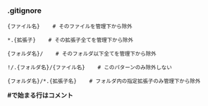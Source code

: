 ### .gitignore

```
{ファイル名}    # そのファイルを管理下から除外

*.{拡張子}    # その拡張子全てを管理下から除外

{フォルダ名}/    # そのフォルダ以下全てを管理下から除外

!/.{フォルダ名}/{ファイル名}    # このパターンのみ除外しない

{フォルダ名}/*.{拡張子名}    # フォルダ内の指定拡張子のみ管理下から除外
```
**#で始まる行はコメント**

